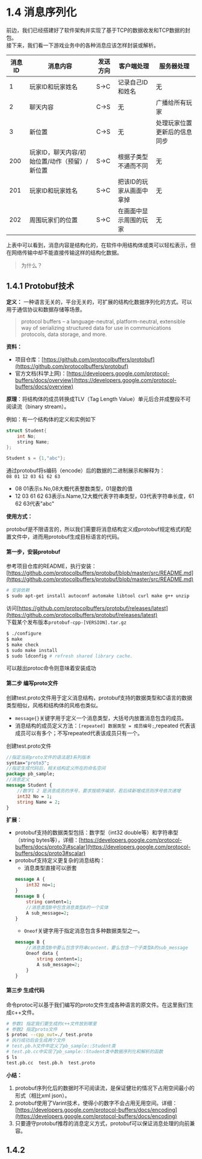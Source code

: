 # 1.4 消息序列化

前边，我们已经搭建好了软件架构并实现了基于TCP的数据收发和TCP数据的封包。  
接下来，我们看一下游戏业务中的各种消息应该怎样封装或解析。

| 消息ID | 消息内容 | 发送方向 | 客户端处理 | 服务器处理 |
| --- | --- | --- | --- | --- |
| 1 | 玩家ID和玩家姓名 | S-&gt;C | 记录自己ID和姓名 | 无 |
| 2 | 聊天内容 | C-&gt;S | 无 | 广播给所有玩家 |
| 3 | 新位置 | C-&gt;S | 无 | 处理玩家位置更新后的信息同步 |
| 200 | 玩家ID，聊天内容/初始位置/动作（预留）/新位置 | S-&gt;C | 根据子类型不通而不同 | 无 |
| 201 | 玩家ID和玩家姓名 | S-&gt;C | 把该ID的玩家从画面中拿掉 | 无 |
| 202 | 周围玩家们的位置 | S-&gt;C | 在画面中显示周围的玩家 | 无 |

上表中可以看到，消息内容是结构化的，在软件中用结构体或类可以轻松表示，但在网络传输中却不能直接传输这样的结构化数据。

> 为什么？

## 1.4.1 Protobuf技术

**定义：** 一种语言无关的，平台无关的，可扩展的结构化数据序列化的方式。可以用于通信协议和数据存储等场景。

> protocol buffers – a language-neutral, platform-neutral, extensible way of serializing structured data for use in communications protocols, data storage, and more.

**资料：**

* 项目仓库：[https://github.com/protocolbuffers/protobuf](https://github.com/protocolbuffers/protobuf)
* 官方文档\(科学上网\)：[https://developers.google.com/protocol-buffers/docs/overview](https://developers.google.com/protocol-buffers/docs/overview)

**原理**：将结构体的成员转换成TLV（Tag Length Value）单元后合并成整段不可阅读流（binary stream）。

例如：有一个结构体的定义和实例如下

```cpp
struct Student{
    int No;
    string Name;
};

Student s = {1,"abc"};
```

通过protobuf将s编码（encode）后的数据的二进制展示和解释为：  
`08 01 12 03 61 62 63`

* 08 01表示s.No,08大概代表整数类型，01是数的值
* 12 03 61 62 63表示s.Name,12大概代表字符串类型，03代表字符串长度，61 62 63代表"abc"

**使用方式：**

protobuf是不限语言的，所以我们需要将消息结构定义成protobuf规定格式的配置文件中，进而用protobuf生成目标语言的代码。

#### 第一步，安装protobuf

参考项目仓库的README，执行安装：[https://github.com/protocolbuffers/protobuf/blob/master/src/README.md](https://github.com/protocolbuffers/protobuf/blob/master/src/README.md)

```bash
# 安装依赖
$ sudo apt-get install autoconf automake libtool curl make g++ unzip
```

访问[https://github.com/protocolbuffers/protobuf/releases/latest](https://github.com/protocolbuffers/protobuf/releases/latest)  
下载某个发布版本`protobuf-cpp-[VERSION].tar.gz`

```bash
$ ./configure
$ make
$ make check
$ sudo make install
$ sudo ldconfig # refresh shared library cache.
```

可以敲出protoc命令则意味着安装成功

#### 第二步 编写proto文件

创建test.proto文件用于定义消息结构，protobuf支持的数据类型和C语言的数据类型相似，风格和结构体的风格也类似。

+ `message{}`关键字用于定义一个消息类型，大括号内放置消息包含的成员。
+ 消息结构的成员定义方法：`[repeated] 数据类型 = 成员编号;`,repeated 代表该成员可以有多个；不写repeated代表该成员只有一个。

创建test.proto文件

```protobuf
//指定当前proto文件的语法是3系列版本
syntax="proto3";
//指定生成代码后，相关结构定义所在的命名空间
package pb_sample;
//消息定义
message Student {
    //数字1 2 是消息成员的序号，要求按顺序编排，若后续新增成员则序号依次递增
    int32 No = 1;
    string Name = 2;
}
```

**扩展**：

+ protobuf支持的数据类型包括：数字型（int32 double等）和字符串型（string bytes等），详细：[https://developers.google.com/protocol-buffers/docs/proto3\#scalar](https://developers.google.com/protocol-buffers/docs/proto3#scalar)
+ protobuf支持定义更复杂的消息结构：
  - 消息类型直接可以嵌套
  ```protobuf
  message A {
      int32 no=1;
  }
  message B {
      string content=1;
      //消息类型B中包含消息类型A的一个实体
      A sub_message=2;
  }
  ```
  - `Oneof`关键字用于指定消息包含多种数据类型之一。
  ```protobuf
  message B {
      //消息类型B中要么包含字符串content，要么包含一个子类型A的sub_message
      Oneof data {
          string content=1;
          A sub_message=2;
      }
  }
  ```

#### 第三步 生成代码

命令protoc可以基于我们编写的proto文件生成各种语言的原文件。在这里我们生成c++文件。

```bash
# 参数1 指定我们要生成的c++文件放到哪里
# 参数2 指定proto文件
$ protoc --cpp_out=./ test.proto
# 执行成功后会生成两个文件
# test.pb.h文件中定义了pb_sample::Student类
# test.pb.cc中实现了pb_sample::Student类中数据序列化和解析的函数
$ ls
test.pb.cc  test.pb.h  test.proto
```



**小结：**

1. protobuf序列化后的数据时不可阅读流，是保证健壮的情况下占用空间最小的形式（相比xml json）。
2. protobuf使用了Varint技术，使得小的数字不会占用无用空间。详细：[https://developers.google.com/protocol-buffers/docs/encoding](https://developers.google.com/protocol-buffers/docs/encoding)
3. 只要遵守protobuf推荐的消息定义方式，protobuf可以保证消息处理的向前兼容。

## 1.4.2



